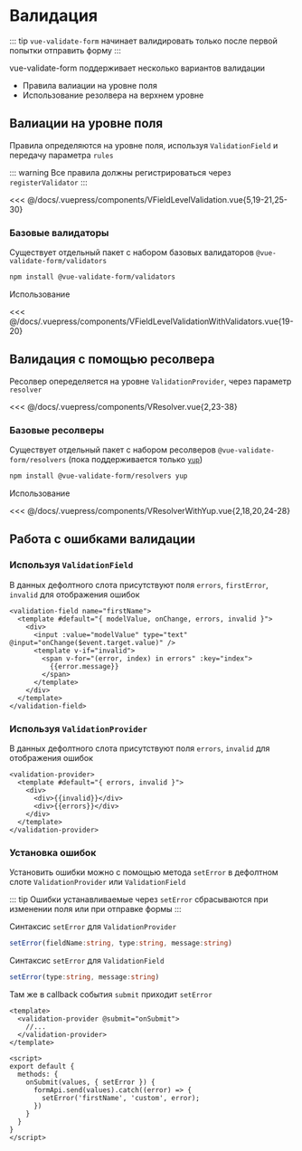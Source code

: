 # Валидация

::: tip
`vue-validate-form` начинает валидировать только после первой попытки отправить форму
:::

vue-validate-form поддерживает несколько вариантов валидации

- Правила валиации на уровне поля
- Использование резолвера на верхнем уровне

## Валиации на уровне поля

Правила определяются на уровне поля, используя `ValidationField` и передачу параметра `rules`

::: warning
Все правила должны регистрироваться через `registerValidator`
:::

<<< @/docs/.vuepress/components/VFieldLevelValidation.vue{5,19-21,25-30}

### Базовые валидаторы

Существует отдельный пакет с набором базовых валидаторов `@vue-validate-form/validators`

```bash
npm install @vue-validate-form/validators
```

Использование

<<< @/docs/.vuepress/components/VFieldLevelValidationWithValidators.vue{19-20}


## Валидация с помощью ресолвера

Ресолвер опеределяется на уровне `ValidationProvider`, через параметр `resolver`

<<< @/docs/.vuepress/components/VResolver.vue{2,23-38}

### Базовые ресолверы

Существует отдельный пакет с набором ресолверов `@vue-validate-form/resolvers` (пока поддерживается только [`yup`](https://github.com/jquense/yup))

```bash
npm install @vue-validate-form/resolvers yup
```

Использование

<<< @/docs/.vuepress/components/VResolverWithYup.vue{2,18,20,24-28}

## Работа с ошибками валидации

### Используя `ValidationField`

В данных дефолтного слота присутствуют поля `errors`, `firstError`, `invalid` для отображения ошибок

```vue{2,5-9}
<validation-field name="firstName">
  <template #default="{ modelValue, onChange, errors, invalid }">
    <div>
      <input :value="modelValue" type="text" @input="onChange($event.target.value)" />
      <template v-if="invalid">
        <span v-for="(error, index) in errors" :key="index">
          {{error.message}}
        </span>
      </template>
    </div>
  </template>
</validation-field>
```

### Используя `ValidationProvider`

В данных дефолтного слота присутствуют поля `errors`, `invalid` для отображения ошибок

```vue{2,4,5}
<validation-provider>
  <template #default="{ errors, invalid }">
    <div>
      <div>{{invalid}}</div>
      <div>{{errors}}</div>
    </div>
  </template>
</validation-provider>
```

### Установка ошибок

Установить ошибки можно с помощью метода `setError` в дефолтном слоте `ValidationProvider` или `ValidationField`

::: tip
Ошибки устанавливаемые через `setError` сбрасываются при изменении поля или при отправке формы
:::

Синтаксис `setError` для `ValidationProvider`

```ts
setError(fieldName:string, type:string, message:string)
```

Синтаксис `setError` для `ValidationField`

```ts
setError(type:string, message:string)
```

Там же в callback события `submit` приходит `setError`

```vue{2,10,12}
<template>
  <validation-provider @submit="onSubmit">
    //...
  </validation-provider>
</template>

<script>
export default {
  methods: {
    onSubmit(values, { setError }) {
      formApi.send(values).catch((error) => {
        setError('firstName', 'custom', error);
      })
    }
  }
}
</script>
```
